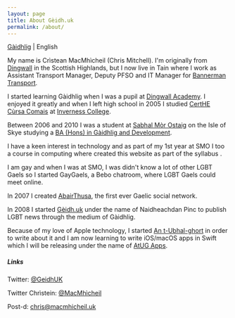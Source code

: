 ```yaml
---
layout: page
title: About Gèidh.uk
permalink: /about/
---
```


[Gàidhlig]({{site.baseurl}}/mu-dheidhinn/ "Leugh seo sa Ghàidhlig") | English

My name is Crìstean MacMhìcheil (Chris Mitchell). I'm originally from [Dingwall](http://macmhicheil.uk/inbhir-pheofharain/) in the Scottish Highlands, but I now live in Tain where I work as Assistant Transport Manager, Deputy PFSO and IT Manager for [Bannerman Transport](http://bannerman.ltd.uk/).

I started learning Gàidhlig when I was a pupil at [Dingwall Academy](http://www.dingwallacademy.com/). I enjoyed it greatly and when I left high school in 2005 I studied [CertHE Cùrsa Comais](http://www.smo.uhi.ac.uk/gd/cursaichean/cert-he-an-cursa-comais) at [Inverness College](https://www.inverness.uhi.ac.uk).

Between 2006 and 2010 I was a student at [Sabhal Mòr Ostaig](http://www.smo.uhi.ac.uk/gd/) on the Isle of Skye studying a [BA (Hons) in Gàidhlig and Development](http://www.smo.uhi.ac.uk/gd/cursaichean/ba-le-urram-gaidhlig-agus-leasachadh).

I have a keen interest in technology and as part of my 1st year at SMO I too a course in computing where created this website as part of the syllabus .

I am gay and when I was at SMO, I was didn't know a lot of other LGBT Gaels so I started GayGaels, a Bebo chatroom, where LGBT Gaels could meet online.

In 2007 I created [AbairThusa](https://web.archive.org/web/20130125063235/http://abairthusa.co.uk/), the first ever Gaelic social network.

In 2008 I started [Gèidh.uk](http://geidh.uk/) under the name of Naidheachdan Pinc to publish LGBT news through the medium of Gàidhlig.

Because of my love of Apple technology, I started [An t-Ubhal-ghort](http://macmhicheil.uk/category/teicneolas/) in order to write about it and I am now learning to write iOS/macOS apps in Swift which I will be releasing under the name of [AtUG Apps](http://macmhicheil.uk/applaidean/).

##### Links

Twitter: [@GeidhUK](https://www.twitter.com/GeidhUK)

Twitter Chrìstein: [@MacMhìcheil](https://www.twitter.com/MacMhicheil)

Post-d: [chris@macmhicheil.uk](mailto:chris@macmhicheil.uk)
